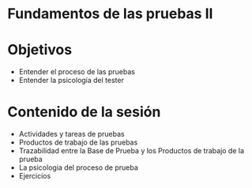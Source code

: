 # Fundamentos de las pruebas II

# Objetivos
- Entender el proceso de las pruebas
- Entender la psicología del tester

# Contenido de la sesión
- Actividades y tareas de pruebas
- Productos de trabajo de las pruebas
- Trazabilidad entre la Base de Prueba y los Productos de trabajo de la prueba
- La psicologia del proceso de prueba
- Ejercicios
